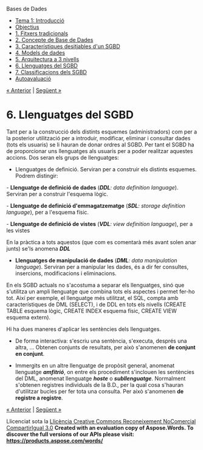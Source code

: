 Bases de Dades

- [Tema 1: Introducció](index.md)
- [Objectius](objectius.md)
- [1. Fitxers tradicionals](1_fitxers_tradicionals.md)
- [2. Concepte de Base de Dades](2_concepte_de_base_de_dades.md)
- [3. Característiques desitjables d'un SGBD](3_caracterstiques_desitjables_dun_sgbd.md)
- [4. Models de dades](4_models_de_dades.md)
- [5. Arquitectura a 3 nivells](5_arquitectura_a_3_nivells.md)
- [6. Llenguatges del SGBD](6_llenguatges_del_sgbd.md)
- [7. Classificacions dels SGBD](7_classificacions_dels_sgbd.md)
- [Autoavaluació](autoavaluaci.md)

[« Anterior](5_arquitectura_a_3_nivells.md) | [Següent »](7_classificacions_dels_sgbd.md)
# <a name="main"></a>**6. Llenguatges del SGBD**


Tant per a la construcció dels distints esquemes (administradors) com per a la posterior utilització per a introduir, modificar, eliminar i consultar dades (tots els usuaris) se li hauran de donar ordres al SGBD. Per tant el SGBD ha de proporcionar uns llenguatges als usuaris per a poder realitzar aquestes accions. Dos seran els grups de llenguatges: 

- Llenguatges de definició. Serviran per a construir els distints esquemes. Podrem distingir:

\- **Llenguatge de definició de dades** (***DDL**: data definition language*). Serviran per a construir l'esquema lògic. 

\- **Llenguatge de definició d'emmagatzematge** (***SDL**: storage definition language*), per a l'esquema físic. 

\- **Llenguatge de definició de vistes** (***VDL**: view definition language*), per a les vistes 

En la pràctica a tots aquestos (que com es comentarà més avant solen anar junts) se'ls anomena ***DDL***



- **Llenguatges de manipulació de dades** (***DML**: data manipulation language*). Serviran per a manipular les dades, és a dir fer consultes, insercions, modificacions i eliminacions.

En els SGBD actuals no s'acostuma a separar els llenguatges, sinó que s'utilitza un ampli llenguatge que combina tots els aspectes i permet fer-ho tot. Així per exemple, el llenguatge més utilitzat, el SQL, compta amb característiques de DML (SELECT), i de DDL en tots els nivells (CREATE TABLE esquema lògic, CREATE INDEX esquema físic, CREATE VIEW esquema extern). 

Hi ha dues maneres d'aplicar les sentències dels llenguatges. 

- De forma interactiva: s'escriu una sentència, s'executa, després una altra, ... Obtenen conjunts de resultats, per això s'anomenen **de conjunt en conjunt**.

- Immergits en un altre llenguatge de propòsit general, anomenat llenguatge ***amfitrió***, on entre els procediment s'inclouen les sentències del DML, anomenat llenguatge ***hoste*** o ***subllenguatge***. Normalment s'obtenen registres individuals de la B.D., per la qual cosa s'hauran d'utilitzar bucles per fer tota una consulta. Per això s'anomenen **de registre a registre**.

[« Anterior](5_arquitectura_a_3_nivells.md) | [Següent »](7_classificacions_dels_sgbd.md)

Llicenciat sota la [Llicència Creative Commons Reconeixement NoComercial CompartirIgual 3.0](http://creativecommons.org/licenses/by-nc-sa/3.0/)
**Created with an evaluation copy of Aspose.Words. To discover the full versions of our APIs please visit: https://products.aspose.com/words/**

